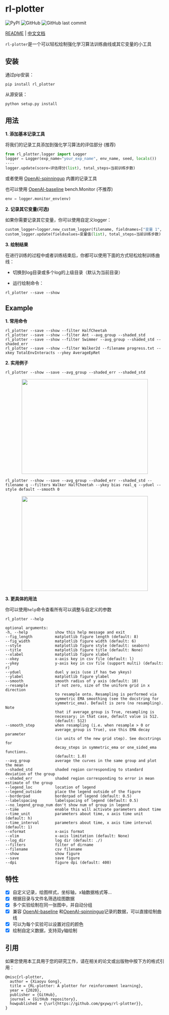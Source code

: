 # rl-plotter

![PyPI](https://img.shields.io/pypi/v/rl_plotter?style=flat-square) ![GitHub](https://img.shields.io/github/license/gxywy/rl-plotter?style=flat-square) ![GitHub last commit](https://img.shields.io/github/last-commit/gxywy/rl-plotter?style=flat-square)

[README](README.md) | [中文文档](README_zh.md)

`rl-plotter`是一个可以轻松绘制强化学习算法训练曲线或其它变量的小工具

## 安装

通过pip安装：

```
pip install rl_plotter
```

从源安装：

```
python setup.py install
```

## 用法

**1. 添加基本记录工具**

将我们的记录工具添加到强化学习算法的评估部分 (推荐)

```python
from rl_plotter.logger import Logger
logger = Logger(exp_name="your_exp_name", env_name, seed, locals())
····
logger.update(score=评估得分(list), total_steps=当前训练步数)
```

或者使用 [OpenAI-spinningup](https://github.com/openai/spinningup) 内置的记录工具

也可以使用 [OpenAI-baseline](https://github.com/openai/baselines) bench.Monitor (不推荐)

```python
env = logger.monitor_env(env)
```

**2. 记录其它变量(可选)**

如果你需要记录其它变量，你可以使用自定义logger：

```python
custom_logger=logger.new_custom_logger(filename, fieldnames=["变量 1", "变量 2", ..., "变量 n"])
custom_logger.update(fieldvalues=变量值(list), total_steps=当前训练步数)
```

**3. 绘制结果**

在进行训练的过程中或者训练结束后，你都可以使用下面的方式轻松绘制训练曲线：

- 切换到log目录或多个log的上级目录（默认为当前目录）

- 运行绘制命令：

```
rl_plotter --save --show
```

## Example

**1. 常用命令**

```
rl_plotter --save --show --filter HalfCheetah
rl_plotter --save --show --filter Ant --avg_group --shaded_std
rl_plotter --save --show --filter Swimmer --avg_group --shaded_std --shaded_err
rl_plotter --save --show --filter Walker2d --filename progress.txt --xkey TotalEnvInteracts --ykey AverageEpRet
```

**2. 实用例子**

```
rl_plotter --show --save --avg_group --shaded_err --shaded_std
```
<div align="center"><img width="400" height="300" src="https://github.com/gxywy/rl-plotter/blob/master/imgs/figure_1.png?raw=true"/></div>

```
rl_plotter --show --save --avg_group --shaded_err --shaded_std --filename q --filters Walker HalfCheetah --ykey bias real_q --yduel --style default --smooth 0
```
<div align="center"><img width="400" height="300" src="https://github.com/gxywy/rl-plotter/blob/master/imgs/figure_2.png?raw=true"/></div>



**3. 更具体的用法**

你可以使用`help`命令查看所有可以调整与自定义的参数

```
rl_plotter --help
```

```
optional arguments:
-h, --help            show this help message and exit
--fig_length          matplotlib figure length (default: 8)
--fig_width           matplotlib figure width (default: 6)
--style               matplotlib figure style (default: seaborn)
--title               matplotlib figure title (default: None)
--xlabel              matplotlib figure xlabel
--xkey                x-axis key in csv file (default: l)
--ykey                y-axis key in csv file (support multi) (default: r)
--yduel               duel y axis (use if has two ykeys)
--ylabel              matplotlib figure ylabel
--smooth              smooth radius of y axis (default: 10)
--resample            if not zero, size of the uniform grid in x direction
                      to resample onto. Resampling is performed via
                      symmetric EMA smoothing (see the docstring for
                      symmetric_ema). Default is zero (no resampling). Note
                      that if average_group is True, resampling is
                      necessary; in that case, default value is 512.
                      (default: 512)
--smooth_step         when resampling (i.e. when resample > 0 or
					  average_group is True), use this EMA decay parameter
                      (in units of the new grid step). See docstrings for
                      decay_steps in symmetric_ema or one_sided_ema functions. 
                      (default: 1.0)
--avg_group           average the curves in the same group and plot the mean
--shaded_std          shaded region corresponding to standard deviation of the group
--shaded_err          shaded region corresponding to error in mean estimate of the group
--legend_loc          location of legend
--legend_outside      place the legend outside of the figure
--borderpad           borderpad of legend (default: 0.5)
--labelspacing        labelspacing of legend (default: 0.5)
--no_legend_group_num don't show num of group in legend
--time                enable this will activate parameters about time
--time_unit           parameters about time, x axis time unit (default: h)
--time_interval       parameters about time, x axis time interval (default: 1)
--xformat             x-axis format
--xlim                x-axis limitation (default: None)
--log_dir             log dir (default: ./)
--filters             filter of dirname
--filename            csv filename
--show                show figure
--save                save figure
--dpi                 figure dpi (default: 400)
```

## 特性

- [x] 自定义记录，绘图样式，坐标轴，x轴数据格式等...
- [x] 根据目录与文件名筛选绘图数据
- [x] 多个实验绘制在同一张图中，并自动分组
- [x] 兼容 [OpenAI-baseline](https://github.com/openai/baselines) 和[OpenAI-spinningup](https://github.com/openai/spinningup)记录的数据，可以直接绘制曲线
- [x] 可以为每个实验可以设置对应的颜色
- [x] 绘制自定义数据，支持双y轴绘制

## 引用

如果您使用本工具用于您的研究工作，请在相关的论文或出版物中按下方的格式引用：

```
@misc{rl-plotter,
  author = {Xiaoyu Gong},
  title = {RL-plotter: A plotter for reinforcement learning},
  year = {2020},
  publisher = {GitHub},
  journal = {GitHub repository},
  howpublished = {\url{https://github.com/gxywy/rl-plotter}},
}
```

